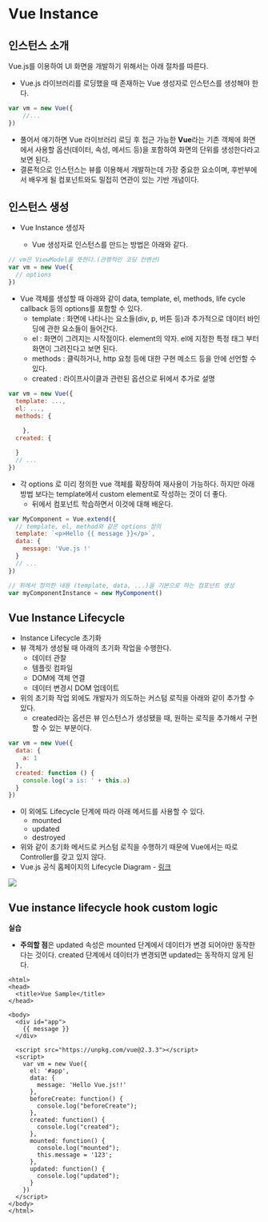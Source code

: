 # Vue Instance

## 인스턴스 소개

Vue.js를 이용하여 UI 화면을 개발하기 위해서는 아래 절차를 따른다.

* Vue.js 라이브러리를 로딩했을 때 존재하는 Vue 생성자로 인스턴스를 생성해야 한다.

```js
var vm = new Vue({
	//...
})
```

* 풀어서 얘기하면 Vue 라이브러리 로딩 후 접근 가능한 **Vue**라는 기존 객체에 화면에서 사용할 옵션(데이터, 속성, 메서드 등)을 포함하여 화면의 단위를 생성한다라고 보면 된다.
* 결론적으로 인스턴스는 뷰를 이용해서 개발하는데 가장 중요한 요소이며, 후반부에서 배우게 될 컴포넌트와도 밀접히 연관이 있는 기반 개념이다.

## 인스턴스 생성

* Vue Instance 생성자

  * Vue 생성자로 인스턴스를 만드는 방법은 아래와 같다.

```js
// vm은 ViewModel을 뜻한다.(관행적인 코딩 컨벤션)
var vm = new Vue({
  // options
})
```

* Vue 객체를 생성할 때 아래와 같이 data, template, el, methods, life cycle callback 등의 options를 포함할 수 있다.
  * template : 화면에 나타나는 요소들(div, p, 버튼 등)과 추가적으로 데이터 바인딩에 관한 요소들이 들어간다.
  * el : 화면이 그려지는 시작점이다. element의 약자.  el에 지정한 특정 태그 부터 화면이 그려진다고 보면 된다.
  * methods : 클릭하거나, http 요청 등에 대한 구현 메소드 등을 안에 선언할 수 있다.
  * created : 라이프사이클과 관련된 옵션으로 뒤에서 추가로 설명

```js
var vm = new Vue({
  template: ...,
  el: ...,
  methods: {
  
	},
  created: {

  }
  // ...
})
```

* 각 options 로 미리 정의한 vue 객체를 확장하여 재사용이 가능하다. 하지만 아래 방법 보다는 template에서 custom element로 작성하는 것이 더 좋다.
  * 뒤에서 컴포넌트 학습하면서 이것에 대해 배운다.

```js
var MyComponent = Vue.extend({
  // template, el, method와 같은 options 정의
  template: `<p>Hello {{ message }}</p>`,
  data: {
    message: 'Vue.js !'
  }
  // ...
})

// 위에서 정의한 내용 (template, data, ...)을 기본으로 하는 컴포넌트 생성
var myComponentInstance = new MyComponent()
```

## Vue Instance Lifecycle

* Instance Lifecycle 초기화
* 뷰 객체가 생성될 때 아래의 초기화 작업을 수행한다.
  * 데이터 관찰
  * 템플릿 컴파일
  * DOM에 객체 연결
  * 데이터 변경시 DOM 업데이트
* 위의 초기화 작업 외에도 개발자가 의도하는 커스텀 로직을 아래와 같이 추가할 수 있다.
  * created라는 옵션은 뷰 인스턴스가 생성됐을 때, 원하는 로직을 추가해서 구현할 수 있는 부분이다.

```js
var vm = new Vue({
  data: {
    a: 1
  },
  created: function () {
    console.log('a is: ' + this.a)
  }
})
```

* 이 외에도 Lifecycle 단계에 따라 아래 메서드를 사용할 수 있다.
  * mounted
  * updated
  * destroyed
* 위와 같이 초기화 메서드로 커스텀 로직을 수행하기 때문에 Vue에서는 따로 Controller를 갖고 있지 않다.
* Vue.js 공식 홈페이지의 Lifecycle Diagram - [링크](https://vuejs.org/v2/guide/instance.html#Lifecycle-Diagram)

![](https://vuejs.org/images/lifecycle.png)

## Vue instance lifecycle hook custom logic

**실습**

* **주의할 점**은 updated 속성은 mounted 단계에서 데이터가 변경 되어야만 동작한다는 것이다. created 단계에서 데이터가 변경되면 updated는 동작하지 않게 된다.

```vue
<html>
<head>
  <title>Vue Sample</title>
</head>

<body>
  <div id="app">
    {{ message }}
  </div>

  <script src="https://unpkg.com/vue@2.3.3"></script>
  <script>
    var vm = new Vue({
      el: '#app',
      data: {
        message: 'Hello Vue.js!!'
      },
      beforeCreate: function() {
        console.log("beforeCreate");
      },
      created: function() {
        console.log("created");
      },
      mounted: function() {
        console.log("mounted");
        this.message = '123';
      },
      updated: function() {
        console.log("updated");
      }
    })
  </script>
</body>
</html>
```

